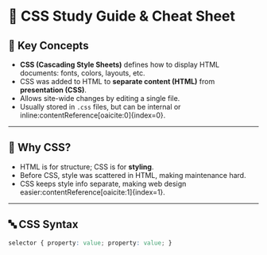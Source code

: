 # 🎨 CSS Study Guide & Cheat Sheet

## 🧠 Key Concepts

- **CSS (Cascading Style Sheets)** defines how to display HTML documents: fonts, colors, layouts, etc.
- CSS was added to HTML to **separate content (HTML)** from **presentation (CSS)**.
- Allows site-wide changes by editing a single file.
- Usually stored in `.css` files, but can be internal or inline:contentReference[oaicite:0]{index=0}.

---

## 📝 Why CSS?

- HTML is for structure; CSS is for **styling**.
- Before CSS, style was scattered in HTML, making maintenance hard.
- CSS keeps style info separate, making web design easier:contentReference[oaicite:1]{index=1}.

---

## 🔤 CSS Syntax

```css
selector { property: value; property: value; }
